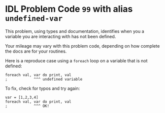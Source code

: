 # IDL Problem Code `99` with alias `undefined-var`

<!--@include: ./severity/execution_error.md-->

This problem, using types and documentation, identifies when you a variable you are interacting with has not been defined.

Your mileage may vary with this problem code, depending on how complete the docs are for your routines.

Here is a reproduce case using a `foreach` loop on a variable that is not defined:

```idl
foreach val, var do print, val
;            ^^^ undefined variable
```

To fix, check for typos and try again:

```idl
var = [1,2,3,4]
foreach val, var do print, val
;            ^^^ OK!
```

